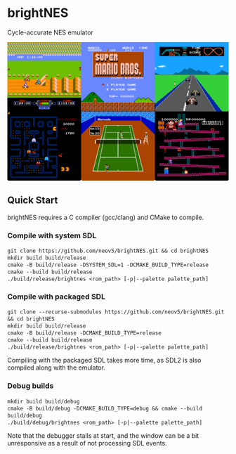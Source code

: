 # brightNES

Cycle-accurate NES emulator

![demo](ghimg/demo.png)

## Quick Start

brightNES requires a C compiler (gcc/clang) and CMake to compile.

### Compile with system SDL

```
git clone https://github.com/neov5/brightNES.git && cd brightNES
mkdir build build/release
cmake -B build/release -DSYSTEM_SDL=1 -DCMAKE_BUILD_TYPE=release
cmake --build build/release
./build/release/brightnes <rom_path> [-p|--palette palette_path]
```

### Compile with packaged SDL

```
git clone --recurse-submodules https://github.com/neov5/brightNES.git && cd brightNES
mkdir build build/release
cmake -B build/release -DCMAKE_BUILD_TYPE=release
cmake --build build/release
./build/release/brightnes <rom_path> [-p|--palette palette_path]
```

Compiling with the packaged SDL takes more time, as SDL2 is also compiled along 
with the emulator.

### Debug builds

```
mkdir build build/debug
cmake -B build/debug -DCMAKE_BUILD_TYPE=debug && cmake --build build/debug
./build/debug/brightnes <rom_path> [-p|--palette palette_path]
```

Note that the debugger stalls at start, and the window can be a bit 
unresponsive as a result of not processing SDL events.

